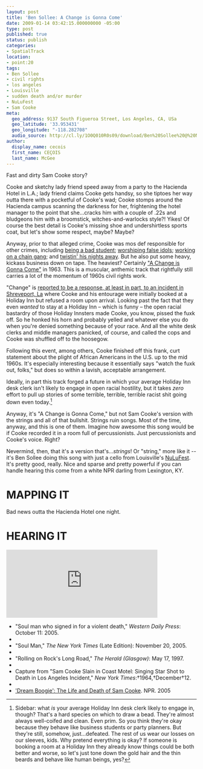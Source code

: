 ```yaml
---
layout: post
title: 'Ben Sollee: A Change is Gonna Come'
date: 2009-01-14 03:42:15.000000000 -05:00
type: post
published: true
status: publish
categories:
- SpatialTrack
location:
- point:20
tags:
- Ben Sollee
- civil rights
- los angeles
- Louisville
- sudden death and/or murder
- NuLuFest
- Sam Cooke
meta:
  geo_address: 9137 South Figueroa Street, Los Angeles, CA, USa
  geo_latitude: '33.953431'
  geo_longitude: "-118.282708"
  audio_source: http://cl.ly/1O0Q010R0s09/download/Ben%20Sollee%20@%20NuLu%20Festival-%20Change%20Is%20Gonna%20Come.mp3
author:
  display_name: cecois
  first_name: CEÇOIS
  last_name: McGee
---
```


Fast and dirty Sam Cooke story?

Cooke and sketchy lady friend speed away from a party to the <span data-target="milleria" data-id="g.20" class="trigger">Hacienda Hotel</span> in L.A.; lady friend claims Cooke gets handsy, so she tiptoes her way outta there with a pocketful of Cooke's wad; Cooke stomps around the Hacienda campus scanning the darkness for her, frightening the hotel manager to the point that she...cracks him with a couple of .22s and bludgeons him with a broomstick, witches-and-warlocks style?! Yikes! Of course the best detail is Cooke's missing shoe and undershirtless sports coat, but let's show some respect, maybe? Maybe?

Anyway, prior to that alleged crime, Cooke was mos def responsible for other crimes, including [being a bad student](https://open.spotify.com/track/2g2GkH3vZHk4lWzBjgQ6nY); [worshiping false idols](https://open.spotify.com/track/6VuO6xcpSeeLfqBo4ePbkw); [working on a chain gang](https://open.spotify.com/track/7v1858htfU0srTDwhxeka8); and [twistin' his nights away](https://open.spotify.com/track/7FS541dJh3iQAEXEZoDhE6). But he also put some heavy, kickass business down on tape. The heaviest? Certainly ["A Change is Gonna Come"](https://open.spotify.com/track/0KOE1hat4SIer491XKk4Pa) in 1963. This is a muscular, anthemic track that rightfully still carries a lot of the momentum of 1960s civil rights work.

"Change" is [reported to be a response, at least in part, to an incident in Shreveport, La](http://www.npr.org/2014/02/01/268995033/sam-cooke-and-the-song-that-almost-scared-him) where Cooke and his entourage were initially booked at a Holiday Inn but refused a room upon arrival. Looking past the fact that they even *wanted* to stay at a Holiday Inn – which is funny – the open racial bastardry of those Holiday Innsters made Cooke, you know, pissed the fuxk off. So he honked his horn and probably yelled and whatever else you do when you're denied something because of your race. And all the white desk clerks and middle managers panicked, of course, and called the cops and Cooke was shuffled off to the hoosegow.

Following this event, among others, Cooke finished off this frank, curt statement about the plight of African Americans in the U.S. up to the mid 1960s. It's especially interesting because it essentially says "watch the fuxk out, folks," but does so within a lavish, acceptable arrangement.

Ideally, in part this track forged a future in which your average Holiday Inn desk clerk isn't likely to engage in open racial hostility, but it takes *zero* effort to pull up stories of some terrible, terrible, terrible racist shit going down even today.[^1]

Anyway, it's "A Change is Gonna Come," but not Sam Cooke's version with the strings and all of that bullshit. Strings ruin songs. Most of the time, anyway, and this is one of them. Imagine how awesome this song would be if Cooke recorded it in a room full of percussionists. Just percussionists and Cooke's voice. Right?

Nevermind, then, that it's a version that's...*strings*! Or "string," more like it -- it's Ben Sollee doing this song with just a cello from Louisville's [NuLuFest](http://www.nulufest.com). It's pretty good, really. Nice and sparse and pretty powerful if you can handle hearing this come from a white NPR darling from Lexington, KY.

# MAPPING IT
Bad news outta the <span data-target="milleria" data-id="g.20" class="trigger">Hacienda Hotel</span> one night.

# HEARING IT
<iframe src="https://embed.spotify.com/?uri=spotify%3Atrack%3A0KOE1hat4SIer491XKk4Pa" width="400" height="180" frameborder="0" allowtransparency="true"></iframe>

[^1]: Sidebar: what *is* your average Holiday Inn desk clerk likely to engage in, though? That's a hard species on which to draw a bead. They're almost always well-coifed and clean. Even prim. So you think they're okay because they behave like business students or party planners. But they're still, somehow, just...defeated. The rest of us wear our losses on our sleeves, kids. Why pretend everything is okay? If someone is booking a room at a Holiday Inn they already know things could be both better and worse, so let's just tone down the gold hair and the thin beards and behave like human beings, yes?

[^2]:

  * "Soul man who signed in for a violent death," *Western Daily Press*: October 11: 2005.
  * 
  * "Soul Man," *The New York Times* (Late Edition): November 20, 2005.
  * 
  * "Rolling on Rock's Long Road," *The Herald (Glasgow)*: May 17, 1997.
  * 
  * Capture from "Sam Cooke Slain in Coast Motel: Singing Star Shot to Death in Los Angeles Incident," *New York Times*:†1964,†December†12.
  * 
  * ['Dream Boogie': The Life and Death of Sam Cooke](http://www.npr.org/templates/story/story.php?storyId=5014891). NPR. 2005
